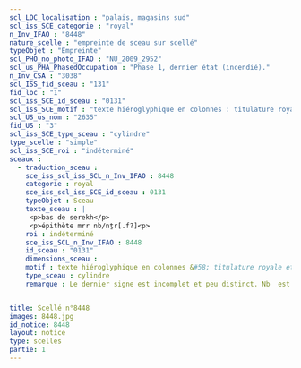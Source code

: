 ```yaml
---
scl_LOC_localisation : "palais, magasins sud"
scl_iss_SCE_categorie : "royal"
n_Inv_IFAO : "8448"
nature_scelle : "empreinte de sceau sur scellé"
typeObjet : "Empreinte"
scl_PHO_no_photo_IFAO : "NU_2009_2952"
scl_us_PHA_PhasedOccupation : "Phase 1, dernier état (incendié)."
n_Inv_CSA : "3038"
scl_ISS_fid_sceau : "131"
fid_loc : "1"
scl_iss_SCE_id_sceau : "0131"
scl_iss_SCE_motif : "texte hiéroglyphique en colonnes : titulature royale et épithètes de fonctionnaire."
scl_US_us_nom : "2635"
fid_US : "3"
scl_iss_SCE_type_sceau : "cylindre"
type_scelle : "simple"
scl_iss_SCE_roi : "indéterminé"
sceaux :
  - traduction_sceau : 
    sce_iss_scl_iss_SCL_n_Inv_IFAO : 8448
    categorie : royal
    sce_iss_scl_iss_SCE_id_sceau : 0131
    typeObjet : Sceau
    texte_sceau : |
     <p>bas de serekh</p>
     <p>épithète mrr nb/nṯr[.f?]<p>
    roi : indéterminé
    sce_iss_SCL_n_Inv_IFAO : 8448
    id_sceau : "0131"
    dimensions_sceau : 
    motif : texte hiéroglyphique en colonnes &#58; titulature royale et épithètes de fonctionnaire.
    type_sceau : cylindre
    remarque : Le dernier signe est incomplet et peu distinct. Nb  est plus probable que nṯr.


title: Scellé n°8448
images: 8448.jpg
id_notice: 8448
layout: notice
type: scelles
partie: 1
---
```

